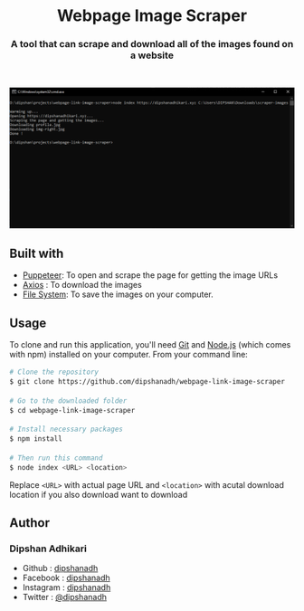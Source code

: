 <h1 align="center">Webpage Image Scraper</h1>
<h3 align="center">
  A tool that can scrape and download all of the images found on a website
</h3>

<br>

![screenshot](screenshot.PNG)

## Built with

-   [Puppeteer](https://pptr.dev/): To open and scrape the page for getting the image URLs
-   [Axios](https://axios-http.com/) : To download the images
-   [File System](https://nodejs.org/api/fs.html): To save the images on your computer.

## Usage

To clone and run this application, you'll need [Git](https://git-scm.com/downloads) and [Node.js](https://nodejs.org/en/download/) (which comes with npm) installed on your computer. From your command line:

```bash
# Clone the repository
$ git clone https://github.com/dipshanadh/webpage-link-image-scraper

# Go to the downloaded folder
$ cd webpage-link-image-scraper

# Install necessary packages
$ npm install

# Then run this command
$ node index <URL> <location>
```

Replace `<URL>` with actual page URL and `<location>` with acutal download location if you also download want to download

## Author

### Dipshan Adhikari

-   Github : [dipshanadh](https://github.com/dipshanadh)
-   Facebook : [dipshanadh](https://facebook.com/dipshanadh)
-   Instagram : [dipshanadh](https://instagram.com/dipshanadh)
-   Twitter : [@dipshanadh](https://twitter.com/@dipshanadh)
